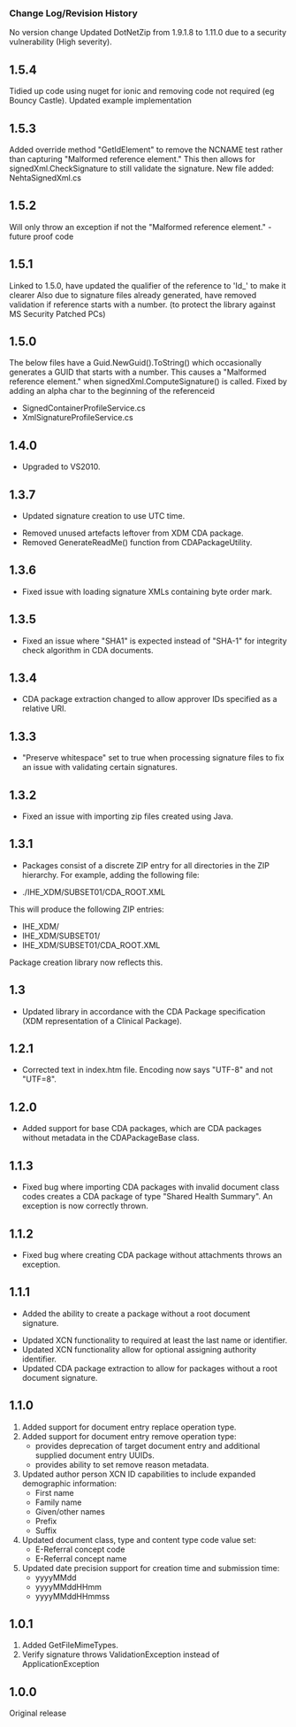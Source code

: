 ### Change Log/Revision History

No version change
Updated DotNetZip from 1.9.1.8 to 1.11.0 due to a security vulnerability (High severity). 

1.5.4
---------
Tidied up code using nuget for ionic and removing code not required (eg Bouncy Castle).
Updated example implementation

1.5.3
---------
Added override method "GetIdElement" to remove the NCNAME test rather than capturing "Malformed reference element."
This then allows for signedXml.CheckSignature to still validate the signature.
New file added: NehtaSignedXml.cs

1.5.2
---------
Will only throw an exception if not the "Malformed reference element." - future proof code

1.5.1
---------
Linked to 1.5.0, have updated the qualifier of the reference to 'Id_' to make it clearer
Also due to signature files already generated, have removed validation if reference starts with a number.
(to protect the library against MS Security Patched PCs)

1.5.0
---------
The below files have a Guid.NewGuid().ToString() which occasionally generates a GUID that starts with a number.
This causes a "Malformed reference element." when signedXml.ComputeSignature() is called.
Fixed by adding an alpha char to the beginning of the referenceid
- SignedContainerProfileService.cs
- XmlSignatureProfileService.cs

1.4.0
---------
* Upgraded to VS2010.

1.3.7
---------
* Updated signature creation to use UTC time.
- Removed unused artefacts leftover from XDM CDA package.
- Removed GenerateReadMe() function from CDAPackageUtility.

1.3.6
---------
* Fixed issue with loading signature XMLs containing byte order mark.

1.3.5
---------
* Fixed an issue where "SHA1" is expected instead of "SHA-1" for integrity check algorithm
in CDA documents.

1.3.4
---------
* CDA package extraction changed to allow approver IDs specified as a relative URI.

1.3.3
---------
* "Preserve whitespace" set to true when processing signature files to fix an
issue with validating certain signatures.

1.3.2
---------
* Fixed an issue with importing zip files created using Java.

1.3.1
---------
* Packages consist of a discrete ZIP entry for all directories in the ZIP 
hierarchy. For example, adding the following file:

- ./IHE_XDM/SUBSET01/CDA_ROOT.XML

This will produce the following ZIP entries:

- IHE_XDM/
- IHE_XDM/SUBSET01/
- IHE_XDM/SUBSET01/CDA_ROOT.XML

Package creation library now reflects this.

1.3
---------
* Updated library in accordance with the CDA Package specification (XDM 
representation of a Clinical Package).

1.2.1
---------
* Corrected text in index.htm file. Encoding now says "UTF-8" and not "UTF=8".

1.2.0
---------
+ Added support for base CDA packages, which are CDA packages without metadata
in the CDAPackageBase class.

1.1.3
---------
* Fixed bug where importing CDA packages with invalid document class codes
  creates a CDA package of type "Shared Health Summary". An exception is now
  correctly thrown.

1.1.2
---------
* Fixed bug where creating CDA package without attachments throws an exception.

1.1.1
---------
+ Added the ability to create a package without a root document signature.
* Updated XCN functionality to required at least the last name or identifier.
* Updated XCN functionality allow for optional assigning authority identifier.
* Updated CDA package extraction to allow for packages without a root document
  signature.


1.1.0
---------
1) Added support for document entry replace operation type.
2) Added support for document entry remove operation type:
    - provides deprecation of target document entry and additional supplied
      document entry UUIDs.
    - provides ability to set remove reason metadata.
3) Updated author person XCN ID capabilities to include expanded demographic
  information:
    - First name
    - Family name
    - Given/other names
    - Prefix
    - Suffix
4) Updated document class, type and content type code value set:
    - E-Referral concept code
    - E-Referral concept name
5) Updated date precision support for creation time and submission time:
    - yyyyMMdd
    - yyyyMMddHHmm
    - yyyyMMddHHmmss


1.0.1
-----
1) Added GetFileMimeTypes.
2) Verify signature throws ValidationException instead of ApplicationException


1.0.0
-----
Original release